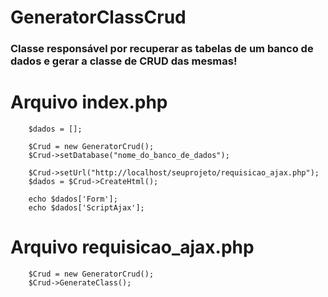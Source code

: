 # GeneratorClassCrud
<h3>Classe responsável por recuperar as tabelas de um banco de dados e gerar a classe de CRUD das mesmas!</h3>

# Arquivo index.php
      
        $dados = [];
        
        $Crud = new GeneratorCrud();
        $Crud->setDatabase("nome_do_banco_de_dados");
        
        $Crud->setUrl("http://localhost/seuprojeto/requisicao_ajax.php");
        $dados = $Crud->CreateHtml();
        
        echo $dados['Form'];
        echo $dados['ScriptAjax'];
 
# Arquivo requisicao_ajax.php
        
        $Crud = new GeneratorCrud();
        $Crud->GenerateClass();
        
